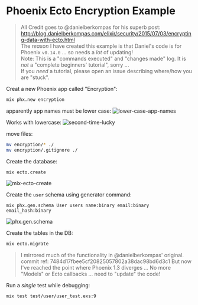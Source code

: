 # Phoenix Ecto Encryption Example

> All Credit goes to @danielberkompas for his superb post:
http://blog.danielberkompas.com/elixir/security/2015/07/03/encrypting-data-with-ecto.html <br />
> The _reason_ I have created this example is that Daniel's code
is for Phoenix `v0.14.0` ... so needs a _lot_ of updating! <br />
> Note: This is a "commands executed" and "changes made" log.
It is _not_ a "complete beginners' tutorial", sorry ... <br />
If you _need_ a tutorial, please open an issue describing where/how you are "stuck".

Creat a new Phoenix app called "Encryption":
```sh
mix phx.new encryption
```
apparently app names must be lower case:
![lower-case-app-names](https://user-images.githubusercontent.com/194400/35360087-73d69d88-0154-11e8-9f47-d9a9333d1e6c.png)

Works with lowercase:
![second-time-lucky](https://user-images.githubusercontent.com/194400/35360183-c522063c-0154-11e8-994a-7516bc0e5c1e.png)

move files:
```sh
mv encryption/* ./
mv encryption/.gitignore ./
```

Create the database:
```sh
mix ecto.create
```

![mix-ecto-create](https://user-images.githubusercontent.com/194400/35360428-914eb84a-0155-11e8-8395-1e352223f509.png)


Create the `user` schema using generator command:
```
mix phx.gen.schema User users name:binary email:binary email_hash:binary
```

![phx.gen.schema](https://user-images.githubusercontent.com/194400/35360796-dc4507cc-0156-11e8-9cf1-7f4005e5ed34.png)


Create the tables in the DB:
```sh
mix ecto.migrate
```

> I mirrored much of the functionality in @danielberkompas' original.
> commit ref: 7484d17fbee5cf20825057802a38dac98bd6d3c1
> But now I've reached the point where Phoenix 1.3 diverges ...
> No more "Models" or Ecto callbacks ... need to "update" the code!


Run a _single_ test while debugging:
```sh
mix test test/user/user_test.exs:9
```
